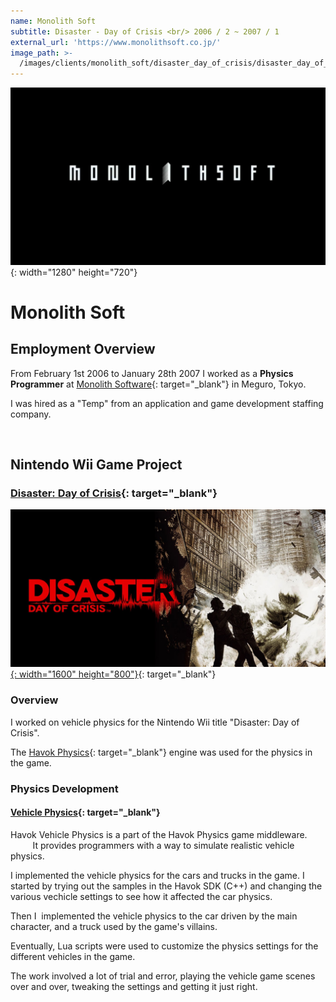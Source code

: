 ```yaml
---
name: Monolith Soft
subtitle: Disaster - Day of Crisis <br/> 2006 / 2 ~ 2007 / 1
external_url: 'https://www.monolithsoft.co.jp/'
image_path: >-
  /images/clients/monolith_soft/disaster_day_of_crisis/disaster_day_of_crisis_box.jpg
---
```


![](/images/clients/monolith_soft/monolithsoft-1280x720.jpg){: width="1280" height="720"}

# Monolith Soft

## Employment Overview

From February 1st 2006 to January 28th 2007 I worked as a **Physics Programmer** at [Monolith Software](https://www.monolithsoft.co.jp/){: target="_blank"} in Meguro, Tokyo.

I was hired as a "Temp" from an application and game development staffing company.

&nbsp;

## Nintendo Wii Game Project

### [Disaster: Day of Crisis](https://www.nintendo.co.jp/wii/rdzj/index.html){: target="_blank"}

[![](/images/clients/monolith_soft/disaster_day_of_crisis/distaster_day_of_crisis_wide.jpg){: width="1600" height="800"}](https://www.nintendo.co.jp/wii/rdzj/index.html){: target="_blank"}

### Overview

I worked on vehicle physics for the Nintendo Wii title "Disaster: Day of Crisis".

The [Havok Physics](https://www.havok.com/products/havok-physics/){: target="_blank"} engine was used for the physics in the game.

### Physics Development

#### [Vehicle Physics](https://www.studiolibrary.com/){: target="_blank"}

Havok Vehicle Physics is a part of the Havok Physics game middleware. &nbsp; &nbsp; &nbsp; &nbsp; &nbsp; &nbsp; &nbsp;&nbsp; It provides programmers with a way to simulate realistic vehicle physics.

I implemented the vehicle physics for the cars and trucks in the game. I started by trying out the samples in the Havok SDK (C++) and changing the various vechicle settings to see how it affected the car physics.

Then I&nbsp; implemented the vehicle physics to the car driven by the main character, and a truck used by the game's villains.

Eventually, Lua scripts were used to customize the physics settings for the different vehicles in the game.

The work involved a lot of trial and error, playing the vehicle game scenes over and over, tweaking the settings and getting it just right.